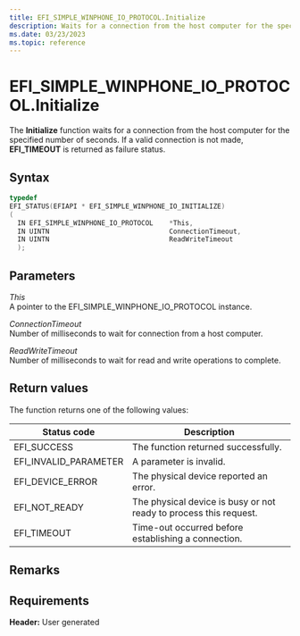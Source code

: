 ```yaml
---
title: EFI_SIMPLE_WINPHONE_IO_PROTOCOL.Initialize
description: Waits for a connection from the host computer for the specified number of seconds.
ms.date: 03/23/2023
ms.topic: reference
---
```


# EFI_SIMPLE_WINPHONE_IO_PROTOCOL.Initialize

The **Initialize** function waits for a connection from the host computer for the specified number of seconds. If a valid connection is not made, **EFI_TIMEOUT** is returned as failure status.

## Syntax

```cpp
typedef
EFI_STATUS(EFIAPI * EFI_SIMPLE_WINPHONE_IO_INITIALIZE) 
(
  IN EFI_SIMPLE_WINPHONE_IO_PROTOCOL    *This,
  IN UINTN                              ConnectionTimeout,
  IN UINTN                              ReadWriteTimeout
  );
```

## Parameters

*This*  
A pointer to the EFI_SIMPLE_WINPHONE_IO_PROTOCOL instance.

*ConnectionTimeout*  
Number of milliseconds to wait for connection from a host computer.

*ReadWriteTimeout*  
Number of milliseconds to wait for read and write operations to complete.

## Return values

The function returns one of the following values:

| Status code | Description |
|--|--|
| EFI_SUCCESS | The function returned successfully. |
| EFI_INVALID_PARAMETER | A parameter is invalid. |
| EFI_DEVICE_ERROR | The physical device reported an error. |
| EFI_NOT_READY | The physical device is busy or not ready to process this request. |
| EFI_TIMEOUT | Time-out occurred before establishing a connection. |

## Remarks

## Requirements

**Header:** User generated
